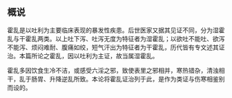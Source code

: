 ## 概说

霍乱是以吐利为主要临床表现的暴发性疾患。后世医家又据其见证不同，分为湿霍乱与干霍乱两类。以上吐下泻、吐泻无度为特征者为湿霍乱；以欲吐不能吐、欲泻不能泻、烦闷难耐、腹痛如绞，短气汗出为特征者为干霍乱，历代皆有专文述其证治。本篇所论之霍乱，因以吐利为主证，故当属湿霍乱。

霍乱多因饮食生冷不洁，或感受六淫之邪，致使表里之邪相并，寒热错杂，清浊相干，乱于肠胃、升降逆乱所致。本论将霍乱证治列于此，是作为类证与伤寒相鉴别而设的。
